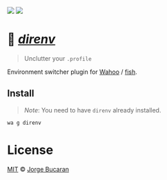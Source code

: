 [![](https://img.shields.io/badge/Wahoo-Package-00b0ff.svg?style=flat-square)][Wahoo]
![](https://img.shields.io/badge/License-MIT-707070.svg?style=flat-square)

# :open_file_folder: [_direnv_](https://github.com/direnv/direnv)
> Unclutter your `.profile`

Environment switcher plugin for [Wahoo][Wahoo] / [fish](fishshell.com).

## Install
> _Note_: You need to have `direnv` already installed.

```fish
wa g direnv
```

# License

[MIT](http://opensource.org/licenses/MIT) © [Jorge Bucaran][Author]

[Author]: https://github.com/bucaran
[Wahoo]: https://github.com/bucaran/wahoo
